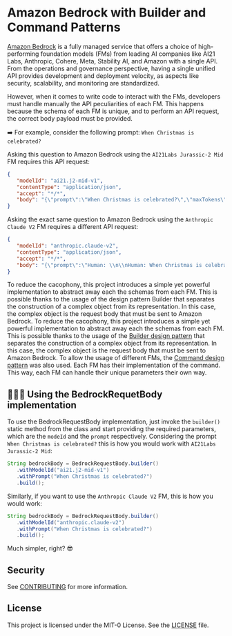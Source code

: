 # Amazon Bedrock with Builder and Command Patterns

[Amazon Bedrock](https://aws.amazon.com/bedrock) is a fully managed service that offers a choice of high-performing foundation models (FMs) from leading AI companies like AI21 Labs, Anthropic, Cohere, Meta, Stability AI, and Amazon with a single API. From the operations and governance perspective, having a single unified API provides development and deployment velocity, as aspects like security, scalability, and monitoring are standardized.

However, when it comes to write code to interact with the FMs, developers must handle manually the API peculiarities of each FM. This happens because the schema of each FM is unique, and to perform an API request, the correct body payload must be provided.

➡️ For example, consider the following prompt: `When Christmas is celebrated?`

Asking this question to Amazon Bedrock using the `AI21Labs Jurassic-2 Mid` FM requires this API request:

```json
{
   "modelId": "ai21.j2-mid-v1",
   "contentType": "application/json",
   "accept": "*/*",
   "body": "{\"prompt\":\"When Christmas is celebrated?\",\"maxTokens\":200,\"temperature\":0.7,\"topP\":1,\"stopSequences\":[],\"countPenalty\":{\"scale\":0},\"presencePenalty\":{\"scale\":0},\"frequencyPenalty\":{\"scale\":0}}"
}
```

Asking the exact same question to Amazon Bedrock using the `Anthropic Claude V2` FM requires a different API request:
```json
{
   "modelId": "anthropic.claude-v2",
   "contentType": "application/json",
   "accept": "*/*",
   "body": "{\"prompt\":\"Human: \\n\\nHuman: When Christmas is celebrated?\\n\\nAssistant:\",\"max_tokens_to_sample\":300,\"temperature\":1,\"top_k\":250,\"top_p\":0.999,\"stop_sequences\":[\"\\n\\nHuman:\"],\"anthropic_version\":\"bedrock-2023-05-31\"}"
}
```

To reduce the cacophony, this project introduces a simple yet powerful implementation to abstract away each the schemas from each FM. This is possible thanks to the usage of the design pattern Builder that separates the construction of a complex object from its representation. In this case, the complex object is the request body that must be sent to Amazon Bedrock. To reduce the cacophony, this project introduces a simple yet powerful implementation to abstract away each the schemas from each FM. This is possible thanks to the usage of the [Builder design pattern](https://en.wikipedia.org/wiki/Builder_pattern) that separates the construction of a complex object from its representation. In this case, the complex object is the request body that must be sent to Amazon Bedrock. To allow the usage of different FMs, the [Command design pattern](https://en.wikipedia.org/wiki/Command_pattern) was also used. Each FM has their implementation of the command. This way, each FM can handle their unique parameters their own way.

## 🧑🏻‍💻 Using the BedrockRequetBody implementation

To use the BedrockRequestBody implementation, just invoke the `builder()` static method from the class and start providing the required parameters, which are the `modeId` and the `prompt` respectively. Considering the prompt `When Christmas is celebrated?` this is how you would work with `AI21Labs Jurassic-2 Mid`:

```java
String bedrockBody = BedrockRequestBody.builder()
   .withModelId("ai21.j2-mid-v1")
   .withPrompt("When Christmas is celebrated?")
   .build();
```

Similarly, if you want to use the `Anthropic Claude V2` FM, this is how you would work:
```java
String bedrockBody = BedrockRequestBody.builder()
   .withModelId("anthropic.claude-v2")
   .withPrompt("When Christmas is celebrated?")
   .build();
```

Much simpler, right? 😎

## Security

See [CONTRIBUTING](CONTRIBUTING.md#security-issue-notifications) for more information.

## License

This project is licensed under the MIT-0 License. See the [LICENSE](./LICENSE) file.
